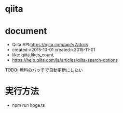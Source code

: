 # qiita

# document

- Qiita API:https://qiita.com/api/v2/docs
- created:>2015-10-01 created:<2015-11-01
- like: qiita.likes_count,
- https://help.qiita.com/ja/articles/qiita-search-options

TODO: 無料のバッチで自動更新にしたい

# 実行方法

- npm run hoge.ts
